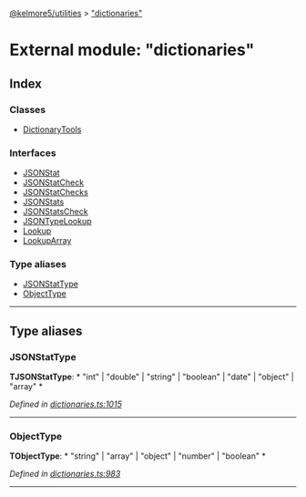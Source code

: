 [@kelmore5/utilities](../README.md) > ["dictionaries"](../modules/_dictionaries_.md)

# External module: "dictionaries"

## Index

### Classes

* [DictionaryTools](../classes/_dictionaries_.dictionarytools.md)

### Interfaces

* [JSONStat](../interfaces/_dictionaries_.jsonstat.md)
* [JSONStatCheck](../interfaces/_dictionaries_.jsonstatcheck.md)
* [JSONStatChecks](../interfaces/_dictionaries_.jsonstatchecks.md)
* [JSONStats](../interfaces/_dictionaries_.jsonstats.md)
* [JSONStatsCheck](../interfaces/_dictionaries_.jsonstatscheck.md)
* [JSONTypeLookup](../interfaces/_dictionaries_.jsontypelookup.md)
* [Lookup](../interfaces/_dictionaries_.lookup.md)
* [LookupArray](../interfaces/_dictionaries_.lookuparray.md)

### Type aliases

* [JSONStatType](_dictionaries_.md#jsonstattype)
* [ObjectType](_dictionaries_.md#objecttype)

---

## Type aliases

<a id="jsonstattype"></a>

###  JSONStatType

**ΤJSONStatType**: * "int" &#124; "double" &#124; "string" &#124; "boolean" &#124; "date" &#124; "object" &#124; "array"
*

*Defined in [dictionaries.ts:1015](https://github.com/kelmore5/javascript-utilities/blob/c0347fb/lib/dictionaries.ts#L1015)*

___
<a id="objecttype"></a>

###  ObjectType

**ΤObjectType**: * "string" &#124; "array" &#124; "object" &#124; "number" &#124; "boolean"
*

*Defined in [dictionaries.ts:983](https://github.com/kelmore5/javascript-utilities/blob/c0347fb/lib/dictionaries.ts#L983)*

___

